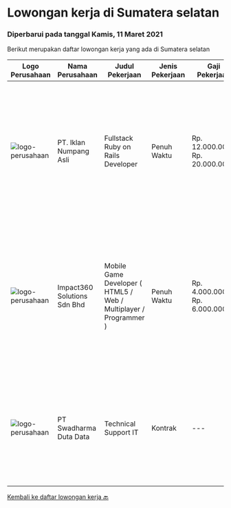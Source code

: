 
  # Lowongan kerja di Sumatera selatan

  ### Diperbarui pada tanggal Kamis, 11 Maret 2021

  Berikut merupakan daftar lowongan kerja yang ada di Sumatera selatan

  |Logo Perusahaan | Nama Perusahaan | Judul Pekerjaan | Jenis Pekerjaan | Gaji Pekerjaan | Lokasi | Deskripsi | Tanggal diunggah | Pranala |
  | -------------- | --------------- | --------------- | --------- | --------- | -------------- | ------- | ----------- | ----------- |
  |![logo-perusahaan](https://image-service-cdn.seek.com.au/b5a0cc0b3ae5af396da169f9b40bf770263eec5e/ee4dce1061f3f616224767ad58cb2fc751b8d2dc)|PT. Iklan Numpang Asli|Fullstack Ruby on Rails Developer|Penuh Waktu|Rp. 12.000.000-Rp. 20.000.000|Sumatera Selatan|This job is for Remote WFH Team We are a startup that is currently building services in the Fast Moving Consumer Goods world. Our teams work remotely...|Sabtu, 27 Februari 2021|https://www.jobstreet.co.id/id/job/fullstack-ruby-on-rails-developer-3457097?token=0~ec230b40-c638-49ac-8851-2cb771fd9d3e&sectionRank=1&jobId=jobstreet-id-job-3457097|
|![logo-perusahaan](https://image-service-cdn.seek.com.au/06b729438205195a03d4bcec08ce1ddd5d9c1576/ee4dce1061f3f616224767ad58cb2fc751b8d2dc)|Impact360 Solutions Sdn Bhd|Mobile Game Developer ( HTML5 / Web / Multiplayer / Programmer )|Penuh Waktu|Rp. 4.000.000-Rp. 6.000.000|Sumatera Selatan|We are hiring remote HTML5 game developers from all parts of Indonesia. If you have real experience building HTML5 games or applications, you're...|Rabu, 17 Februari 2021|https://www.jobstreet.co.id/id/job/mobile-game-developer-html5-web-multiplayer-programmer-4484398/origin/my?token=0~ec230b40-c638-49ac-8851-2cb771fd9d3e&sectionRank=2&jobId=jobstreet-my-job-4484398|
|![logo-perusahaan](https://image-service-cdn.seek.com.au/caaab7a15874147dcf9a8edb992eb63f9c59eb17/ee4dce1061f3f616224767ad58cb2fc751b8d2dc)|PT Swadharma Duta Data|Technical Support IT|Kontrak|---|Palembang|Pendidikan Minimal D3 /S1 (tidak untuk lulusan SMA atau yang sedang kuliah) Jurusan IT. Sistem komputer/ Teknik Informatika...|Selasa, 09 Februari 2021|https://www.jobstreet.co.id/id/job/technical-support-it-3454553?token=0~ec230b40-c638-49ac-8851-2cb771fd9d3e&sectionRank=3&jobId=jobstreet-id-job-3454553|


  [Kembali ke daftar lowongan kerja 🔙](../README.md#daftar-lowongan-kerja)
  